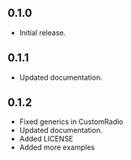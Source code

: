 ## 0.1.0

* Initial release.

## 0.1.1
* Updated documentation.

## 0.1.2
* Fixed generics in CustomRadio
* Updated documentation.
* Added LICENSE
* Added more examples

